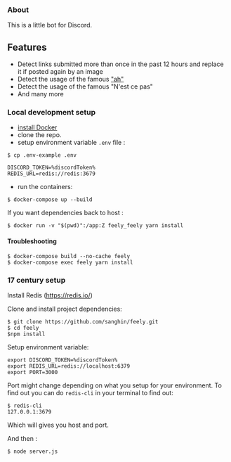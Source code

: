 ### About

This is a little bot for Discord.

## Features

- Detect links submitted more than once in the past 12 hours and replace it if posted again by an image
- Detect the usage of the famous ["ah"](https://www.youtube.com/watch?v=XE6YaLtctcI)
- Detect the usage of the famous "N'est ce pas"
- And many more

### Local development setup

- [install Docker](https://docs.docker.com/engine/installation/)
- clone the repo.
- setup environment variable `.env` file :
```
$ cp .env-example .env
```
```
DISCORD_TOKEN=%discordToken%
REDIS_URL=redis://redis:3679
```

- run the containers:
```
$ docker-compose up --build
```

If you want dependencies back to host :
```
$ docker run -v "$(pwd)":/app:Z feely_feely yarn install
```

#### Troubleshooting
```
$ docker-compose build --no-cache feely
$ docker-compose exec feely yarn install
```

### 17 century setup
Install Redis (https://redis.io/)

Clone and install project dependencies:

```
$ git clone https://github.com/sanghin/feely.git
$ cd feely
$npm install
```

Setup environment variable:

```
export DISCORD_TOKEN=%discordToken%
export REDIS_URL=redis://localhost:6379
export PORT=3000
```

Port might change depending on what you setup for your environment.
To find out you can do `redis-cli` in your terminal to find out:
```
$ redis-cli
127.0.0.1:3679
```

Which will gives you host and port.

And then :

```
$ node server.js
```
